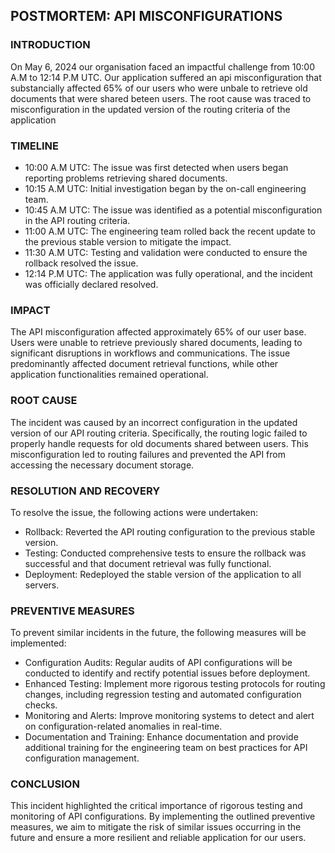 ## POSTMORTEM: API MISCONFIGURATIONS

### INTRODUCTION
On May 6, 2024 our organisation faced an impactful challenge from 10:00 A.M to 12:14 P.M UTC. Our application suffered an api misconfiguration that substancially affected 65% of our users who were unbale to retrieve old documents that were shared beteen users. The root cause was traced to misconfiguration in the updated version of the routing criteria of the application

### TIMELINE
- 10:00 A.M UTC: The issue was first detected when users began reporting problems retrieving shared documents.
- 10:15 A.M UTC: Initial investigation began by the on-call engineering team.
- 10:45 A.M UTC: The issue was identified as a potential misconfiguration in the API routing criteria.
- 11:00 A.M UTC: The engineering team rolled back the recent update to the previous stable version to mitigate the impact.
- 11:30 A.M UTC: Testing and validation were conducted to ensure the rollback resolved the issue.
- 12:14 P.M UTC: The application was fully operational, and the incident was officially declared resolved.

### IMPACT
The API misconfiguration affected approximately 65% of our user base. Users were unable to retrieve previously shared documents, leading to significant disruptions in workflows and communications. The issue predominantly affected document retrieval functions, while other application functionalities remained operational.

### ROOT CAUSE
The incident was caused by an incorrect configuration in the updated version of our API routing criteria. Specifically, the routing logic failed to properly handle requests for old documents shared between users. This misconfiguration led to routing failures and prevented the API from accessing the necessary document storage.

### RESOLUTION AND RECOVERY
To resolve the issue, the following actions were undertaken:

- Rollback: Reverted the API routing configuration to the previous stable version.
- Testing: Conducted comprehensive tests to ensure the rollback was successful and that document retrieval was fully functional.
- Deployment: Redeployed the stable version of the application to all servers.

### PREVENTIVE MEASURES
To prevent similar incidents in the future, the following measures will be implemented:

- Configuration Audits: Regular audits of API configurations will be conducted to identify and rectify potential issues before deployment.
- Enhanced Testing: Implement more rigorous testing protocols for routing changes, including regression testing and automated configuration checks.
- Monitoring and Alerts: Improve monitoring systems to detect and alert on configuration-related anomalies in real-time.
- Documentation and Training: Enhance documentation and provide additional training for the engineering team on best practices for API configuration management.

### CONCLUSION
This incident highlighted the critical importance of rigorous testing and monitoring of API configurations. By implementing the outlined preventive measures, we aim to mitigate the risk of similar issues occurring in the future and ensure a more resilient and reliable application for our users.
